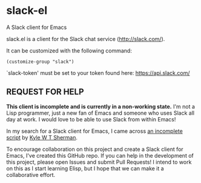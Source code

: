 slack-el
========

A Slack client for Emacs

slack.el is a client for the Slack chat service (http://slack.com/).

It can be customized with the following command:

    (customize-group "slack")

`slack-token' must be set to your token found here: https://api.slack.com/

## REQUEST FOR HELP

**This client is incomplete and is currently in a non-working state.** I'm not a Lisp programmer, just a new fan of Emacs and someone who uses Slack all day at work. I would love to be able to use Slack from within Emacs!

In my search for a Slack client for Emacs, I came across [an incomplete script](http://nullman.net/tutorial/emacs-files/.emacs.d/local-modules/slack.el.html) by [Kyle W T Sherman](http://nullman.net/).

To encourage collaboration on this project and create a Slack client for Emacs, I've created this GitHub repo. If you can help in the development of this project, please open Issues and submit Pull Requests! I intend to work on this as I start learning Elisp, but I hope that we can make it a collaborative effort.
